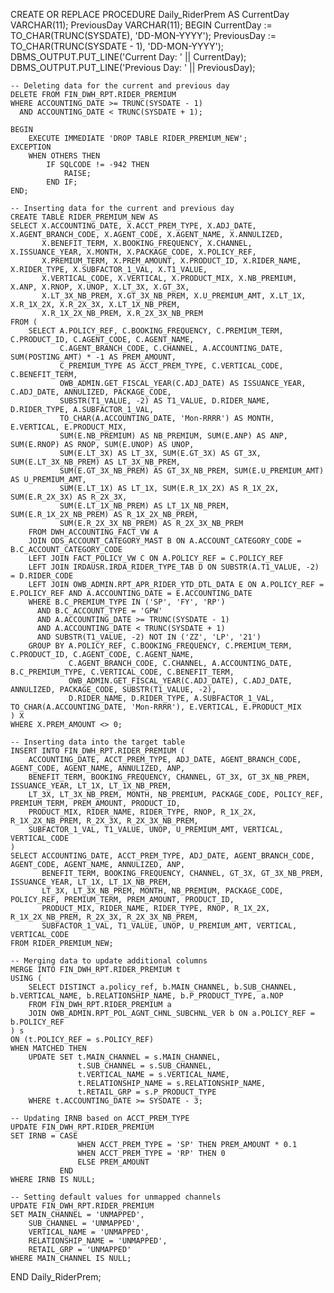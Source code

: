 CREATE OR REPLACE PROCEDURE Daily_RiderPrem
AS
    CurrentDay    VARCHAR(11);
    PreviousDay   VARCHAR(11);
BEGIN
    CurrentDay := TO_CHAR(TRUNC(SYSDATE), 'DD-MON-YYYY');
    PreviousDay := TO_CHAR(TRUNC(SYSDATE - 1), 'DD-MON-YYYY');
    DBMS_OUTPUT.PUT_LINE('Current Day: ' || CurrentDay);
    DBMS_OUTPUT.PUT_LINE('Previous Day: ' || PreviousDay);

    -- Deleting data for the current and previous day
    DELETE FROM FIN_DWH_RPT.RIDER_PREMIUM
    WHERE ACCOUNTING_DATE >= TRUNC(SYSDATE - 1)
      AND ACCOUNTING_DATE < TRUNC(SYSDATE + 1);

    BEGIN
        EXECUTE IMMEDIATE 'DROP TABLE RIDER_PREMIUM_NEW';
    EXCEPTION
        WHEN OTHERS THEN
            IF SQLCODE != -942 THEN
                RAISE;
            END IF;
    END;

    -- Inserting data for the current and previous day
    CREATE TABLE RIDER_PREMIUM_NEW AS
    SELECT X.ACCOUNTING_DATE, X.ACCT_PREM_TYPE, X.ADJ_DATE, X.AGENT_BRANCH_CODE, X.AGENT_CODE, X.AGENT_NAME, X.ANNULIZED,
           X.BENEFIT_TERM, X.BOOKING_FREQUENCY, X.CHANNEL, X.ISSUANCE_YEAR, X.MONTH, X.PACKAGE_CODE, X.POLICY_REF,
           X.PREMIUM_TERM, X.PREM_AMOUNT, X.PRODUCT_ID, X.RIDER_NAME, X.RIDER_TYPE, X.SUBFACTOR_1_VAL, X.T1_VALUE,
           X.VERTICAL_CODE, X.VERTICAL, X.PRODUCT_MIX, X.NB_PREMIUM, X.ANP, X.RNOP, X.UNOP, X.LT_3X, X.GT_3X,
           X.LT_3X_NB_PREM, X.GT_3X_NB_PREM, X.U_PREMIUM_AMT, X.LT_1X, X.R_1X_2X, X.R_2X_3X, X.LT_1X_NB_PREM,
           X.R_1X_2X_NB_PREM, X.R_2X_3X_NB_PREM
    FROM (
        SELECT A.POLICY_REF, C.BOOKING_FREQUENCY, C.PREMIUM_TERM, C.PRODUCT_ID, C.AGENT_CODE, C.AGENT_NAME,
               C.AGENT_BRANCH_CODE, C.CHANNEL, A.ACCOUNTING_DATE, SUM(POSTING_AMT) * -1 AS PREM_AMOUNT,
               C_PREMIUM_TYPE AS ACCT_PREM_TYPE, C.VERTICAL_CODE, C.BENEFIT_TERM,
               OWB_ADMIN.GET_FISCAL_YEAR(C.ADJ_DATE) AS ISSUANCE_YEAR, C.ADJ_DATE, ANNULIZED, PACKAGE_CODE,
               SUBSTR(T1_VALUE, -2) AS T1_VALUE, D.RIDER_NAME, D.RIDER_TYPE, A.SUBFACTOR_1_VAL,
               TO_CHAR(A.ACCOUNTING_DATE, 'Mon-RRRR') AS MONTH, E.VERTICAL, E.PRODUCT_MIX,
               SUM(E.NB_PREMIUM) AS NB_PREMIUM, SUM(E.ANP) AS ANP, SUM(E.RNOP) AS RNOP, SUM(E.UNOP) AS UNOP,
               SUM(E.LT_3X) AS LT_3X, SUM(E.GT_3X) AS GT_3X, SUM(E.LT_3X_NB_PREM) AS LT_3X_NB_PREM,
               SUM(E.GT_3X_NB_PREM) AS GT_3X_NB_PREM, SUM(E.U_PREMIUM_AMT) AS U_PREMIUM_AMT,
               SUM(E.LT_1X) AS LT_1X, SUM(E.R_1X_2X) AS R_1X_2X, SUM(E.R_2X_3X) AS R_2X_3X,
               SUM(E.LT_1X_NB_PREM) AS LT_1X_NB_PREM, SUM(E.R_1X_2X_NB_PREM) AS R_1X_2X_NB_PREM,
               SUM(E.R_2X_3X_NB_PREM) AS R_2X_3X_NB_PREM
        FROM DWH_ACCOUNTING_FACT_VW A
        JOIN ODS_ACCOUNT_CATEGORY_MAST B ON A.ACCOUNT_CATEGORY_CODE = B.C_ACCOUNT_CATEGORY_CODE
        LEFT JOIN FACT_POLICY_VW C ON A.POLICY_REF = C.POLICY_REF
        LEFT JOIN IRDAUSR.IRDA_RIDER_TYPE_TAB D ON SUBSTR(A.T1_VALUE, -2) = D.RIDER_CODE
        LEFT JOIN OWB_ADMIN.RPT_APR_RIDER_YTD_DTL_DATA E ON A.POLICY_REF = E.POLICY_REF AND A.ACCOUNTING_DATE = E.ACCOUNTING_DATE
        WHERE B.C_PREMIUM_TYPE IN ('SP', 'FY', 'RP')
          AND B.C_ACCOUNT_TYPE = 'GPW'
          AND A.ACCOUNTING_DATE >= TRUNC(SYSDATE - 1)
          AND A.ACCOUNTING_DATE < TRUNC(SYSDATE + 1)
          AND SUBSTR(T1_VALUE, -2) NOT IN ('ZZ', 'LP', '21')
        GROUP BY A.POLICY_REF, C.BOOKING_FREQUENCY, C.PREMIUM_TERM, C.PRODUCT_ID, C.AGENT_CODE, C.AGENT_NAME,
                 C.AGENT_BRANCH_CODE, C.CHANNEL, A.ACCOUNTING_DATE, B.C_PREMIUM_TYPE, C.VERTICAL_CODE, C.BENEFIT_TERM,
                 OWB_ADMIN.GET_FISCAL_YEAR(C.ADJ_DATE), C.ADJ_DATE, ANNULIZED, PACKAGE_CODE, SUBSTR(T1_VALUE, -2),
                 D.RIDER_NAME, D.RIDER_TYPE, A.SUBFACTOR_1_VAL, TO_CHAR(A.ACCOUNTING_DATE, 'Mon-RRRR'), E.VERTICAL, E.PRODUCT_MIX
    ) X
    WHERE X.PREM_AMOUNT <> 0;

    -- Inserting data into the target table
    INSERT INTO FIN_DWH_RPT.RIDER_PREMIUM (
        ACCOUNTING_DATE, ACCT_PREM_TYPE, ADJ_DATE, AGENT_BRANCH_CODE, AGENT_CODE, AGENT_NAME, ANNULIZED, ANP,
        BENEFIT_TERM, BOOKING_FREQUENCY, CHANNEL, GT_3X, GT_3X_NB_PREM, ISSUANCE_YEAR, LT_1X, LT_1X_NB_PREM,
        LT_3X, LT_3X_NB_PREM, MONTH, NB_PREMIUM, PACKAGE_CODE, POLICY_REF, PREMIUM_TERM, PREM_AMOUNT, PRODUCT_ID,
        PRODUCT_MIX, RIDER_NAME, RIDER_TYPE, RNOP, R_1X_2X, R_1X_2X_NB_PREM, R_2X_3X, R_2X_3X_NB_PREM,
        SUBFACTOR_1_VAL, T1_VALUE, UNOP, U_PREMIUM_AMT, VERTICAL, VERTICAL_CODE
    )
    SELECT ACCOUNTING_DATE, ACCT_PREM_TYPE, ADJ_DATE, AGENT_BRANCH_CODE, AGENT_CODE, AGENT_NAME, ANNULIZED, ANP,
           BENEFIT_TERM, BOOKING_FREQUENCY, CHANNEL, GT_3X, GT_3X_NB_PREM, ISSUANCE_YEAR, LT_1X, LT_1X_NB_PREM,
           LT_3X, LT_3X_NB_PREM, MONTH, NB_PREMIUM, PACKAGE_CODE, POLICY_REF, PREMIUM_TERM, PREM_AMOUNT, PRODUCT_ID,
           PRODUCT_MIX, RIDER_NAME, RIDER_TYPE, RNOP, R_1X_2X, R_1X_2X_NB_PREM, R_2X_3X, R_2X_3X_NB_PREM,
           SUBFACTOR_1_VAL, T1_VALUE, UNOP, U_PREMIUM_AMT, VERTICAL, VERTICAL_CODE
    FROM RIDER_PREMIUM_NEW;

    -- Merging data to update additional columns
    MERGE INTO FIN_DWH_RPT.RIDER_PREMIUM t
    USING (
        SELECT DISTINCT a.policy_ref, b.MAIN_CHANNEL, b.SUB_CHANNEL, b.VERTICAL_NAME, b.RELATIONSHIP_NAME, b.P_PRODUCT_TYPE, a.NOP
        FROM FIN_DWH_RPT.RIDER_PREMIUM a
        JOIN OWB_ADMIN.RPT_POL_AGNT_CHNL_SUBCHNL_VER b ON a.POLICY_REF = b.POLICY_REF
    ) s
    ON (t.POLICY_REF = s.POLICY_REF)
    WHEN MATCHED THEN
        UPDATE SET t.MAIN_CHANNEL = s.MAIN_CHANNEL,
                   t.SUB_CHANNEL = s.SUB_CHANNEL,
                   t.VERTICAL_NAME = s.VERTICAL_NAME,
                   t.RELATIONSHIP_NAME = s.RELATIONSHIP_NAME,
                   t.RETAIL_GRP = s.P_PRODUCT_TYPE
        WHERE t.ACCOUNTING_DATE >= SYSDATE - 3;

    -- Updating IRNB based on ACCT_PREM_TYPE
    UPDATE FIN_DWH_RPT.RIDER_PREMIUM
    SET IRNB = CASE
                   WHEN ACCT_PREM_TYPE = 'SP' THEN PREM_AMOUNT * 0.1
                   WHEN ACCT_PREM_TYPE = 'RP' THEN 0
                   ELSE PREM_AMOUNT
               END
    WHERE IRNB IS NULL;

    -- Setting default values for unmapped channels
    UPDATE FIN_DWH_RPT.RIDER_PREMIUM
    SET MAIN_CHANNEL = 'UNMAPPED',
        SUB_CHANNEL = 'UNMAPPED',
        VERTICAL_NAME = 'UNMAPPED',
        RELATIONSHIP_NAME = 'UNMAPPED',
        RETAIL_GRP = 'UNMAPPED'
    WHERE MAIN_CHANNEL IS NULL;

END Daily_RiderPrem;

